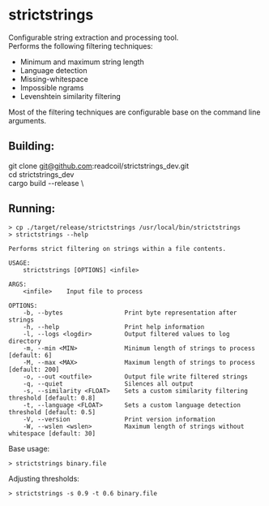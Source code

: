 # strictstrings
Configurable string extraction and processing tool.  
Performs the following filtering techniques:
* Minimum and maximum string length
* Language detection
* Missing-whitespace
* Impossible ngrams
* Levenshtein similarity filtering

Most of the filtering techniques are configurable base on the command line arguments.


## Building:
git clone git@github.com:readcoil/strictstrings_dev.git \
cd strictstrings_dev \
cargo build --release \

## Running:
```
> cp ./target/release/strictstrings /usr/local/bin/strictstrings
> strictstrings --help

Performs strict filtering on strings within a file contents.

USAGE:
    strictstrings [OPTIONS] <infile>

ARGS:
    <infile>    Input file to process

OPTIONS:
    -b, --bytes                 Print byte representation after strings
    -h, --help                  Print help information
    -l, --logs <logdir>         Output filtered values to log directory
    -m, --min <MIN>             Minimum length of strings to process [default: 6]
    -M, --max <MAX>             Maximum length of strings to process [default: 200]
    -o, --out <outfile>         Output file write filtered strings
    -q, --quiet                 Silences all output
    -s, --similarity <FLOAT>    Sets a custom similarity filtering threshold [default: 0.8]
    -t, --language <FLOAT>      Sets a custom language detection threshold [default: 0.5]
    -V, --version               Print version information
    -W, --wslen <wslen>         Maximum length of strings without whitespace [default: 30]

```

Base usage:
```
> strictstrings binary.file
```
Adjusting thresholds:
```
> strictstrings -s 0.9 -t 0.6 binary.file
```

